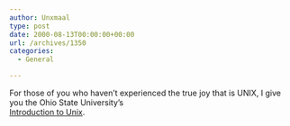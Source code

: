 ```yaml
---
author: Unxmaal
type: post
date: 2000-08-13T00:00:00+00:00
url: /archives/1350
categories:
  - General

---
```

For those of you who haven&#8217;t experienced the true joy that is UNIX, I give you the Ohio State University&#8217;s [  
Introduction to Unix][1].

 [1]: http://wks.uts.ohio-state.edu/unix_course/intro-1.html